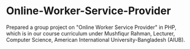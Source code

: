 # Online-Worker-Service-Provider
Prepared a group project on "Online Worker Service Provider" in PHP, which is in our course curriculum under Mushfiqur Rahman, Lecturer, Computer Science, American International University-Bangladesh (AIUB).
